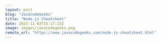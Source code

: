 ```yaml
---
layout: post
blog: "JavaCodeGeeks"
title: "Node.js Cheatsheet"
date: 2023-11-03T15:17:23Z
image: images/javacodegeeks.png
remote_url: "https://www.javacodegeeks.com/node-js-cheatsheet.html"
---
```

